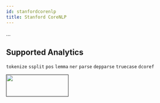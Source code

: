 ```yaml
---
id: stanfordcorenlp
title: Stanford CoreNLP
---
```


...

## Supported Analytics
```tokenize``` 
```ssplit``` 
```pos``` 
```lemma``` 
```ner``` 
```parse``` 
```depparse``` 
```truecase```
```dcoref```

<a href="" target="_blank">
    <img src="" data-canonical-src="" width="170" height="60" />
</a>